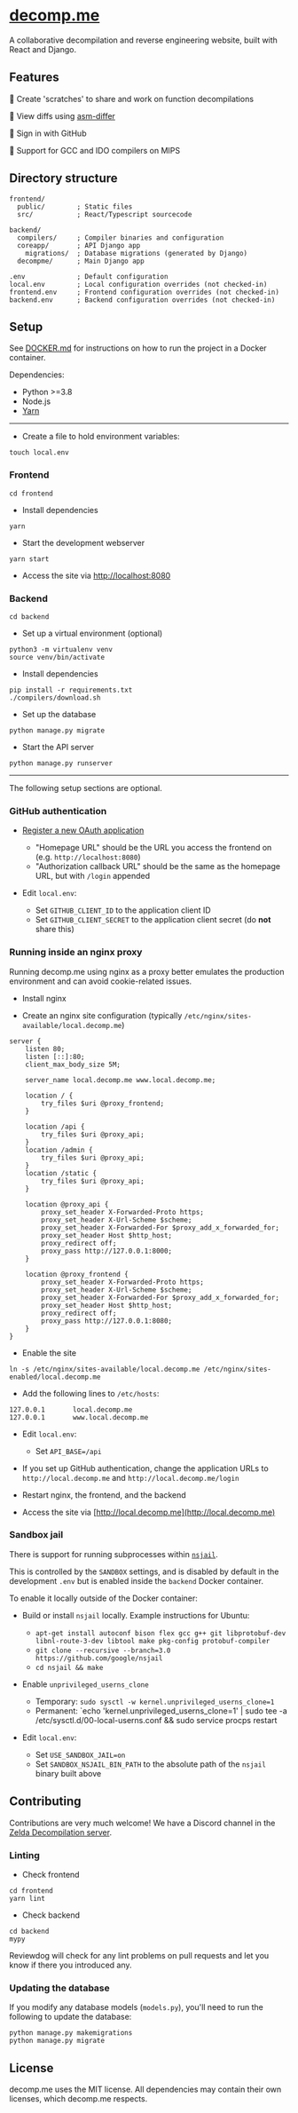 # [decomp.me](https://decomp.me)

A collaborative decompilation and reverse engineering website, built with React and Django.

## Features

🐸 Create 'scratches' to share and work on function decompilations

🐸 View diffs using [asm-differ](https://github.com/simonlindholm/asm-differ)

🐸 Sign in with GitHub

🐸 Support for GCC and IDO compilers on MIPS

## Directory structure
```
frontend/
  public/        ; Static files
  src/           ; React/Typescript sourcecode

backend/
  compilers/     ; Compiler binaries and configuration
  coreapp/       ; API Django app
    migrations/  ; Database migrations (generated by Django)
  decompme/      ; Main Django app

.env             ; Default configuration
local.env        ; Local configuration overrides (not checked-in)
frontend.env     ; Frontend configuration overrides (not checked-in)
backend.env      ; Backend configuration overrides (not checked-in)
```

## Setup

See [DOCKER.md](DOCKER.md) for instructions on how to run the project in a Docker container.

Dependencies:
- Python >=3.8
- Node.js
- [Yarn](https://yarnpkg.com/getting-started/install)

---

- Create a file to hold environment variables:
```shell
touch local.env
```

### Frontend
```shell
cd frontend
```

- Install dependencies
```shell
yarn
```

- Start the development webserver
```shell
yarn start
```

- Access the site via [http://localhost:8080](http://localhost:8080)

### Backend
```shell
cd backend
```

- Set up a virtual environment (optional)
```shell
python3 -m virtualenv venv
source venv/bin/activate
```

- Install dependencies
```shell
pip install -r requirements.txt
./compilers/download.sh
```

- Set up the database
```shell
python manage.py migrate
```

- Start the API server
```shell
python manage.py runserver
```

---

The following setup sections are optional.

### GitHub authentication

- [Register a new OAuth application](https://github.com/settings/applications/new)
    - "Homepage URL" should be the URL you access the frontend on (e.g. `http://localhost:8080`)
    - "Authorization callback URL" should be the same as the homepage URL, but with `/login` appended

- Edit `local.env`:
    - Set `GITHUB_CLIENT_ID` to the application client ID
    - Set `GITHUB_CLIENT_SECRET` to the application client secret (do **not** share this)

### Running inside an nginx proxy

Running decomp.me using nginx as a proxy better emulates the production environment and can avoid cookie-related issues.

- Install nginx

- Create an nginx site configuration (typically `/etc/nginx/sites-available/local.decomp.me`)
```nginx
server {
    listen 80;
    listen [::]:80;
    client_max_body_size 5M;

    server_name local.decomp.me www.local.decomp.me;

    location / {
        try_files $uri @proxy_frontend;
    }

    location /api {
        try_files $uri @proxy_api;
    }
    location /admin {
        try_files $uri @proxy_api;
    }
    location /static {
        try_files $uri @proxy_api;
    }

    location @proxy_api {
        proxy_set_header X-Forwarded-Proto https;
        proxy_set_header X-Url-Scheme $scheme;
        proxy_set_header X-Forwarded-For $proxy_add_x_forwarded_for;
        proxy_set_header Host $http_host;
        proxy_redirect off;
        proxy_pass http://127.0.0.1:8000;
    }

    location @proxy_frontend {
        proxy_set_header X-Forwarded-Proto https;
        proxy_set_header X-Url-Scheme $scheme;
        proxy_set_header X-Forwarded-For $proxy_add_x_forwarded_for;
        proxy_set_header Host $http_host;
        proxy_redirect off;
        proxy_pass http://127.0.0.1:8080;
    }
}
```

- Enable the site
```shell
ln -s /etc/nginx/sites-available/local.decomp.me /etc/nginx/sites-enabled/local.decomp.me
```

- Add the following lines to `/etc/hosts`:
```
127.0.0.1	    local.decomp.me
127.0.0.1	    www.local.decomp.me
```

- Edit `local.env`:
    - Set `API_BASE=/api`

- If you set up GitHub authentication, change the application URLs to `http://local.decomp.me` and `http://local.decomp.me/login`

- Restart nginx, the frontend, and the backend

- Access the site via [http://local.decomp.me](http://local.decomp.me)

### Sandbox jail

There is support for running subprocesses within [`nsjail`](https://github.com/google/nsjail).

This is controlled by the `SANDBOX` settings, and is disabled by default in the development `.env` but is enabled inside the `backend` Docker container.

To enable it locally outside of the Docker container:

- Build or install `nsjail` locally. Example instructions for Ubuntu:
    - `apt-get install autoconf bison flex gcc g++ git libprotobuf-dev libnl-route-3-dev libtool make pkg-config protobuf-compiler`
    - `git clone --recursive --branch=3.0 https://github.com/google/nsjail`
    - `cd nsjail && make`
- Enable `unprivileged_userns_clone`
    - Temporary: `sudo sysctl -w kernel.unprivileged_userns_clone=1`
    - Permanent: `echo 'kernel.unprivileged_userns_clone=1' | sudo tee -a /etc/sysctl.d/00-local-userns.conf && sudo service procps restart

- Edit `local.env`:
    - Set `USE_SANDBOX_JAIL=on`
    - Set `SANDBOX_NSJAIL_BIN_PATH` to the absolute path of the `nsjail` binary built above

## Contributing

Contributions are very much welcome! We have a Discord channel in the [Zelda Decompilation server](https://discord.gg/k9gY7uCysW).

### Linting

- Check frontend
```shell
cd frontend
yarn lint
```

- Check backend
```shell
cd backend
mypy
```

Reviewdog will check for any lint problems on pull requests and let you know if there you introduced any.

### Updating the database

If you modify any database models (`models.py`), you'll need to run the following to update the database:
```shell
python manage.py makemigrations
python manage.py migrate
```

## License
decomp.me uses the MIT license. All dependencies may contain their own licenses, which decomp.me respects.
